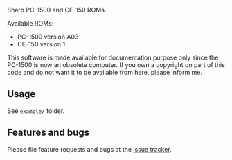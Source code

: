 Sharp PC-1500 and CE-150 ROMs.

Available ROMs:

- PC-1500 version A03
- CE-150 version 1

This software is made available for documentation purpose only since the PC-1500 is
now an obsolete computer. If you own a copyright on part of this code and do not want
it to be available from here, please inform me.

## Usage

See `example/` folder.

## Features and bugs

Please file feature requests and bugs at the [issue tracker][tracker].

[tracker]: https://github.com/cbonello/pc1500/issues
